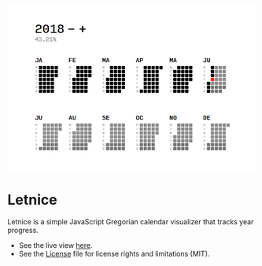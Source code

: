 <img src='/PREVIEW.jpg'/>

# Letnice

Letnice is a simple JavaScript Gregorian calendar visualizer that tracks year progress.

- See the live view [here](http://nomand.github.io/Letnice).
- See the [License](LICENSE.md) file for license rights and limitations (MIT).